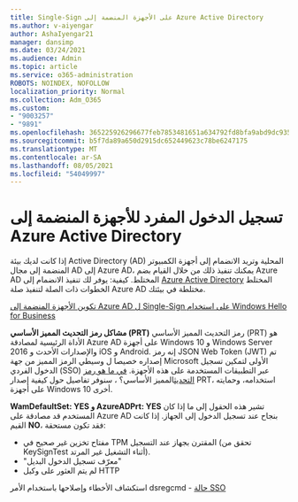 ```yaml
---
title: Single-Sign على الأجهزة المنضمة إلى Azure Active Directory
ms.author: v-aiyengar
author: AshaIyengar21
manager: dansimp
ms.date: 03/24/2021
ms.audience: Admin
ms.topic: article
ms.service: o365-administration
ROBOTS: NOINDEX, NOFOLLOW
localization_priority: Normal
ms.collection: Adm_O365
ms.custom:
- "9003257"
- "9891"
ms.openlocfilehash: 365225926296677feb7853481651a634792fd8bfa9abd9dc9359ffaae50b60eb
ms.sourcegitcommit: b5f7da89a650d2915dc652449623c78be6247175
ms.translationtype: MT
ms.contentlocale: ar-SA
ms.lasthandoff: 08/05/2021
ms.locfileid: "54049997"
---
```

# <a name="single-sign-on-for-azure-active-directory-joined-devices"></a>تسجيل الدخول المفرد للأجهزة المنضمة إلى Azure Active Directory

إذا كانت لديك بيئة Active Directory (AD) المحلية وتريد الانضمام إلى أجهزة الكمبيوتر المنضمة إلى مجال AD إلى Azure AD، يمكنك تنفيذ ذلك من خلال القيام بضم Azure AD المختلط. كيفية: يوفر لك تنفيذ الانضمام إلى [Azure Active Directory](https://docs.microsoft.com/azure/active-directory/devices/hybrid-azuread-join-plan) المختلط الخطوات ذات الصلة لتنفيذ صلة Azure AD مختلطة في بيئتك.

[تكوين الأجهزة المنضمة إلى Azure AD ل Single-Sign على استخدام Windows Hello for Business](https://docs.microsoft.com/azure/active-directory/devices/hybrid-azuread-join-plan) 

**مشاكل رمز التحديث المميز الأساسي (PRT)** رمز التحديث المميز الأساسي (PRT) هو الأداة الرئيسية لمصادقة Azure AD على أجهزة Windows 10 و Windows Server 2016 والإصدارات الأحدث و iOS و Android. إنه رمز JSON Web Token (JWT) تم إصداره خصيصا ل وسيطي الرمز المميز من جهة Microsoft الأولى لتمكين تسجيل الدخول الفردي (SSO) عبر التطبيقات المستخدمة على هذه الأجهزة. [في ما هو رمز التحديث](https://docs.microsoft.com/azure/active-directory/devices/concept-primary-refresh-token)المميز الأساسي؟ ، سنوفر تفاصيل حول كيفية إصدار PRT، استخدامه، وحمايته على أجهزة Windows 10 أخرى.

**WamDefaultSet: YES و AzureADPrt: YES** تشير هذه الحقول إلى ما إذا كان المستخدم قد مصادقة على Azure AD بنجاح عند تسجيل الدخول إلى الجهاز. إذا كانت القيم **NO**، فقد تكون مستحقة:

- مفتاح تخزين غير صحيح في TPM المقترن بجهاز عند التسجيل (تحقق من KeySignTest أثناء التشغيل غير المرتد).
- "معرّف تسجيل الدخول البديل"
- لم يتم العثور على وكيل HTTP

استكشاف الأخطاء وإصلاحها باستخدام الأمر dsregcmd - [حالة SSO](https://docs.microsoft.com/azure/active-directory/devices/troubleshoot-device-dsregcmd#sso-state)
